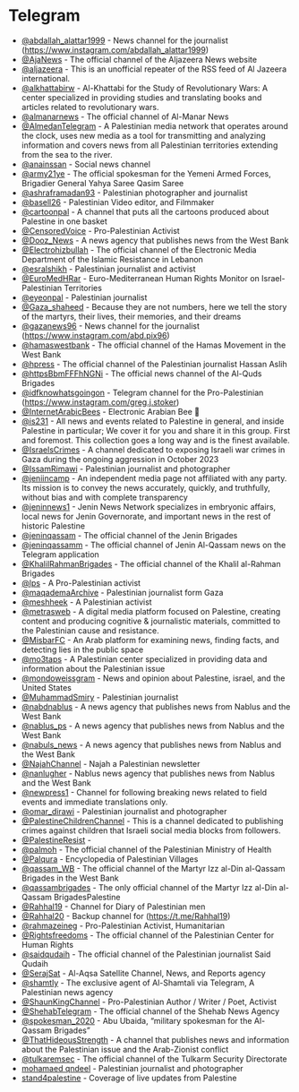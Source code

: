 # Telegram


- [@abdallah_alattar1999](https://t.me/abdallah_alattar1999) - News channel for the journalist (https://www.instagram.com/abdallah_alattar1999)
- [@AjaNews](https://t.me/AjaNews) - The official channel of the Aljazeera News website
- [@aljazeera](https://squeet.me/profile/aljazeera) - This is an unofficial repeater of the RSS feed of Al Jazeera international.
- [@alkhattabirw](https://t.me/alkhattabirw) - Al-Khattabi for the Study of Revolutionary Wars: A center specialized in providing studies and translating books and articles related to revolutionary wars.
- [@almanarnews](https://t.me/almanarnews) - The official channel of Al-Manar News
- [@AlmedanTelegram](https://t.me/AlmedanTelegram) - A Palestinian media network that operates around the clock, uses new media as a tool for transmitting and analyzing information and covers news from all Palestinian territories extending from the sea to the river.
- [@anainssan](https://t.me/anainssan) - Social news channel
- [@army21ye](https://t.me/army21ye) - The official spokesman for the Yemeni Armed Forces, Brigadier General Yahya Saree Qasim Saree
- [@ashraframadan93](https://t.me/ashraframadan93) - Palestinian photographer and journalist
- [@basell26](https://t.me/basell26) - Palestinian Video editor, and Filmmaker
- [@cartoonpal](https://t.me/cartoonpal) - A channel that puts all the cartoons produced about Palestine in one basket
- [@CensoredVoice](https://t.me/CensoredVoice) - Pro-Palestinian Activist
- [@Dooz_News](https://t.me/Dooz_News) - A news agency that publishes news from the West Bank
- [@Electrohizbullah](https://t.me/Electrohizbullah) - The official channel of the Electronic Media Department of the Islamic Resistance in Lebanon
- [@esralshikh](https://t.me/esralshikh) - Palestinian journalist and activist
- [@EuroMedHRar](https://t.me/EuroMedHRar) - Euro-Mediterranean Human Rights Monitor on Israel-Palestinian Territories
- [@eyeonpal](https://t.me/eyeonpal) - Palestinian journalist
- [@Gaza_shaheed](https://t.me/Gaza_shaheed) - Because they are not numbers, here we tell the story of the martyrs, their lives, their memories, and their dreams
- [@gazanews96](https://t.me/gazanews96) - News channel for the journalist (https://www.instagram.com/abd.pix96)
- [@hamaswestbank](https://t.me/hamaswestbank) - The official channel of the Hamas Movement in the West Bank
- [@hpress](https://t.me/hpress) - The official channel of the Palestinian journalist Hassan Aslih
- [@httpsBbmFFFhNGNi](https://t.me/httpsBbmFFFhNGNi) - The official news channel of the Al-Quds Brigades
- [@idfknowhatsgoingon](https://t.me/idfknowhatsgoingon) - Telegram channel for the Pro-Palestinian (https://www.instagram.com/greg.j.stoker)
- [@InternetArabicBees](https://t.me/+r2FpThCgeQ9hMjE8) - Electronic Arabian Bee 🐝
- [@is231](https://t.me/is231) - All news and events related to Palestine in general, and inside Palestine in particular; We cover it for you and share it in this group. First and foremost. This collection goes a long way and is the finest available.
- [@IsraelsCrimes](https://t.me/IsraelsCrimes) - A channel dedicated to exposing Israeli war crimes in Gaza during the ongoing aggression in October 2023
- [@IssamRimawi](https://t.me/IssamRimawi) - Palestinian journalist and photographer
- [@jeniincamp](https://t.me/jeniincamp) - An independent media page not affiliated with any party. Its mission is to convey the news accurately, quickly, and truthfully, without bias and with complete transparency
- [@jeninnews1](https://t.me/jeninnews1) - Jenin News Network specializes in embryonic affairs, local news for Jenin Governorate, and important news in the rest of historic Palestine
- [@jeninqassam](https://t.me/jeninqassam) - The official channel of the Jenin Brigades
- [@jeninqassamm](https://t.me/jeninqassamm) - The official channel of Jenin Al-Qassam news on the Telegram application
- [@KhalilRahmanBrigades](https://t.me/KhalilRahmanBrigades) - The official channel of the Khalil al-Rahman Brigades
- [@lps](https://masto.1146.nohost.me/@lps) - A Pro-Palestinian activist
- [@maqademaArchive](https://t.me/maqademaArchive) - Palestinian journalist form Gaza
- [@meshheek](https://t.me/meshheek) - A Palestinian activist
- [@metrasweb](https://t.me/metrasweb) - A digital media platform focused on Palestine, creating content and producing cognitive & journalistic materials, committed to the Palestinian cause and resistance.
- [@MisbarFC](https://t.me/MisbarFC) - An Arab platform for examining news, finding facts, and detecting lies in the public space
- [@mo3taps](https://t.me/mo3taps) - A Palestinian center specialized in providing data and information about the Palestinian issue
- [@mondoweissgram](https://t.me/mondoweissgram) - News and opinion about Palestine, israel, and the United States
- [@MuhammadSmiry](https://t.me/MuhammadSmiry) - Palestinian journalist
- [@nabdnablus](https://t.me/nabdnablus) - A news agency that publishes news from Nablus and the West Bank
- [@nablus_ps](https://t.me/nablus_ps) - A news agency that publishes news from Nablus and the West Bank
- [@nabuls_news](https://t.me/nabuls_news) - A news agency that publishes news from Nablus and the West Bank
- [@NajahChannel](https://t.me/NajahChannel) - Najah a Palestinian newsletter
- [@nanlugher](https://t.me/nanlugher) - Nablus news agency that publishes news from Nablus and the West Bank
- [@newpress1](https://t.me/newpress1) - Channel for following breaking news related to field events and immediate translations only.
- [@omar_dirawi](https://t.me/omar_dirawi) - Palestinian journalist and photographer
- [@PalestineChildrenChannel](https://t.me/PalestineChildrenChannel) - This is a channel dedicated to publishing crimes against children that Israeli social media blocks from followers.
- [@PalestineResist](https://t.me/PalestineResist) -
- [@palmoh](https://t.me/palmoh) - The official channel of the Palestinian Ministry of Health
- [@Palqura](https://t.me/Palqura) - Encyclopedia of Palestinian Villages
- [@qassam_WB](https://t.me/qassam_WB) - The official channel of the Martyr Izz al-Din al-Qassam Brigades in the West Bank
- [@qassambrigades](https://t.me/qassambrigades) - The only official channel of the Martyr Izz al-Din al-Qassam BrigadesPalestine
- [@Rahhal19](https://t.me/Rahhal19) - Channel for Diary of Palestinian men
- [@Rahhal20](https://t.me/Rahhal20) - Backup channel for (https://t.me/Rahhal19)
- [@rahmazeineg](https://t.me/rahmazeineg) - Pro-Palestinian Activist, Humanitarian
- [@Rightsfreedoms](https://t.me/Rightsfreedoms) - The official channel of the Palestinian Center for Human Rights
- [@saidqudaih](https://t.me/saidqudaih) - The official channel of the Palestinian journalist Said Qudaih
- [@SerajSat](https://t.me/SerajSat) - Al-Aqsa Satellite Channel, News, and Reports agency
- [@shamtly](https://t.me/shamtly) - The exclusive agent of Al-Shamtali via Telegram, A Palestinian news agency
- [@ShaunKingChannel](https://t.me/ShaunKingChannel) - Pro-Palestinian Author / Writer / Poet, Activist
- [@ShehabTelegram](https://t.me/ShehabTelegram) - The official channel of the Shehab News Agency
- [@spokesman_2020](https://t.me/spokesman_2020) - Abu Ubaida, “military spokesman for the Al-Qassam Brigades”
- [@ThatHideousStrength](https://t.me/ThatHideousStrength) - A channel that publishes news and information about the Palestinian issue and the Arab-Zionist conflict
- [@tulkaremsec](https://t.me/tulkaremsec) - The official channel of the Tulkarm Security Directorate
- [mohamaed qndeel](https://t.me/Qandeel05603250031) - Palestinian journalist and photographer
- [stand4palestine](https://t.me/stand4palestine) - Coverage of live updates from Palestine
